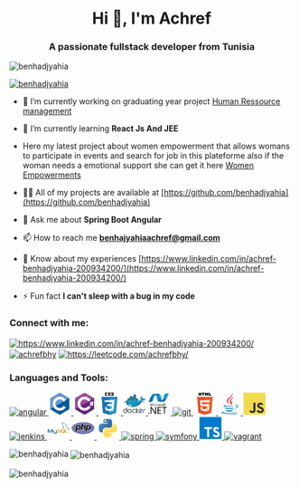 <h1 align="center">Hi 👋, I'm Achref</h1>
<h3 align="center">A passionate fullstack developer from Tunisia</h3>

<p align="left"> <img src="https://komarev.com/ghpvc/?username=benhadjyahia&label=Profile%20views&color=0e75b6&style=flat" alt="benhadjyahia" /> </p>

<p align="left"> <a href="https://github.com/ryo-ma/github-profile-trophy"><img src="https://github-profile-trophy.vercel.app/?username=benhadjyahia" alt="benhadjyahia" /></a> </p>

- 🔭 I’m currently working on graduating year project [Human Ressource management](https://github.com/ahmedhomrani/PFE_Frontend)

- 🌱 I’m currently learning **React Js And JEE**

- Here my latest project about women empowerment that allows womans to participate in events and search for job in this plateforme also if the woman needs a emotional support she can get it here [Women Empowerments](https://github.com/benhadjyahia/WomenEmpowerementProject)

- 👨‍💻 All of my projects are available at [https://github.com/benhadjyahia](https://github.com/benhadjyahia)

- 💬 Ask me about **Spring Boot Angular**

- 📫 How to reach me **benhajyahiaachref@gmail.com**

- 📄 Know about my experiences [https://www.linkedin.com/in/achref-benhadjyahia-200934200/](https://www.linkedin.com/in/achref-benhadjyahia-200934200/)

- ⚡ Fun fact **I can't sleep with a bug in my code**

<h3 align="left">Connect with me:</h3>
<p align="left">
<a href="https://linkedin.com/in/https://www.linkedin.com/in/achref-benhadjyahia-200934200/" target="blank"><img align="center" src="https://raw.githubusercontent.com/rahuldkjain/github-profile-readme-generator/master/src/images/icons/Social/linked-in-alt.svg" alt="https://www.linkedin.com/in/achref-benhadjyahia-200934200/" height="30" width="40" /></a>
<a href="https://www.leetcode.com/achrefbhy" target="blank"><img align="center" src="https://raw.githubusercontent.com/rahuldkjain/github-profile-readme-generator/master/src/images/icons/Social/leet-code.svg" alt="achrefbhy" height="30" width="40" /></a>
<a href="https://www.topcoder.com/members/https://leetcode.com/achrefbhy/" target="blank"><img align="center" src="https://raw.githubusercontent.com/rahuldkjain/github-profile-readme-generator/master/src/images/icons/Social/topcoder.svg" alt="https://leetcode.com/achrefbhy/" height="30" width="40" /></a>
</p>

<h3 align="left">Languages and Tools:</h3>
<p align="left"> <a href="https://angular.io" target="_blank" rel="noreferrer"> <img src="https://angular.io/assets/images/logos/angular/angular.svg" alt="angular" width="40" height="40"/> </a> <a href="https://www.cprogramming.com/" target="_blank" rel="noreferrer"> <img src="https://raw.githubusercontent.com/devicons/devicon/master/icons/c/c-original.svg" alt="c" width="40" height="40"/> </a> <a href="https://www.w3schools.com/cs/" target="_blank" rel="noreferrer"> <img src="https://raw.githubusercontent.com/devicons/devicon/master/icons/csharp/csharp-original.svg" alt="csharp" width="40" height="40"/> </a> <a href="https://www.w3schools.com/css/" target="_blank" rel="noreferrer"> <img src="https://raw.githubusercontent.com/devicons/devicon/master/icons/css3/css3-original-wordmark.svg" alt="css3" width="40" height="40"/> </a> <a href="https://www.docker.com/" target="_blank" rel="noreferrer"> <img src="https://raw.githubusercontent.com/devicons/devicon/master/icons/docker/docker-original-wordmark.svg" alt="docker" width="40" height="40"/> </a> <a href="https://dotnet.microsoft.com/" target="_blank" rel="noreferrer"> <img src="https://raw.githubusercontent.com/devicons/devicon/master/icons/dot-net/dot-net-original-wordmark.svg" alt="dotnet" width="40" height="40"/> </a> <a href="https://git-scm.com/" target="_blank" rel="noreferrer"> <img src="https://www.vectorlogo.zone/logos/git-scm/git-scm-icon.svg" alt="git" width="40" height="40"/> </a> <a href="https://www.w3.org/html/" target="_blank" rel="noreferrer"> <img src="https://raw.githubusercontent.com/devicons/devicon/master/icons/html5/html5-original-wordmark.svg" alt="html5" width="40" height="40"/> </a> <a href="https://www.java.com" target="_blank" rel="noreferrer"> <img src="https://raw.githubusercontent.com/devicons/devicon/master/icons/java/java-original.svg" alt="java" width="40" height="40"/> </a> <a href="https://developer.mozilla.org/en-US/docs/Web/JavaScript" target="_blank" rel="noreferrer"> <img src="https://raw.githubusercontent.com/devicons/devicon/master/icons/javascript/javascript-original.svg" alt="javascript" width="40" height="40"/> </a> <a href="https://www.jenkins.io" target="_blank" rel="noreferrer"> <img src="https://www.vectorlogo.zone/logos/jenkins/jenkins-icon.svg" alt="jenkins" width="40" height="40"/> </a> <a href="https://www.mysql.com/" target="_blank" rel="noreferrer"> <img src="https://raw.githubusercontent.com/devicons/devicon/master/icons/mysql/mysql-original-wordmark.svg" alt="mysql" width="40" height="40"/> </a> <a href="https://www.php.net" target="_blank" rel="noreferrer"> <img src="https://raw.githubusercontent.com/devicons/devicon/master/icons/php/php-original.svg" alt="php" width="40" height="40"/> </a> <a href="https://www.python.org" target="_blank" rel="noreferrer"> <img src="https://raw.githubusercontent.com/devicons/devicon/master/icons/python/python-original.svg" alt="python" width="40" height="40"/> </a> <a href="https://spring.io/" target="_blank" rel="noreferrer"> <img src="https://www.vectorlogo.zone/logos/springio/springio-icon.svg" alt="spring" width="40" height="40"/> </a> <a href="https://symfony.com" target="_blank" rel="noreferrer"> <img src="https://symfony.com/logos/symfony_black_03.svg" alt="symfony" width="40" height="40"/> </a> <a href="https://www.typescriptlang.org/" target="_blank" rel="noreferrer"> <img src="https://raw.githubusercontent.com/devicons/devicon/master/icons/typescript/typescript-original.svg" alt="typescript" width="40" height="40"/> </a> <a href="https://www.vagrantup.com/" target="_blank" rel="noreferrer"> <img src="https://www.vectorlogo.zone/logos/vagrantup/vagrantup-icon.svg" alt="vagrant" width="40" height="40"/> </a> </p>

<p><img align="left" src="https://github-readme-stats.vercel.app/api/top-langs?username=benhadjyahia&show_icons=true&locale=en&layout=compact" alt="benhadjyahia" /></p>

<p>&nbsp;<img align="center" src="https://github-readme-stats.vercel.app/api?username=benhadjyahia&show_icons=true&locale=en" alt="benhadjyahia" /></p>

<p><img align="center" src="https://github-readme-streak-stats.herokuapp.com/?user=benhadjyahia&" alt="benhadjyahia" /></p>
